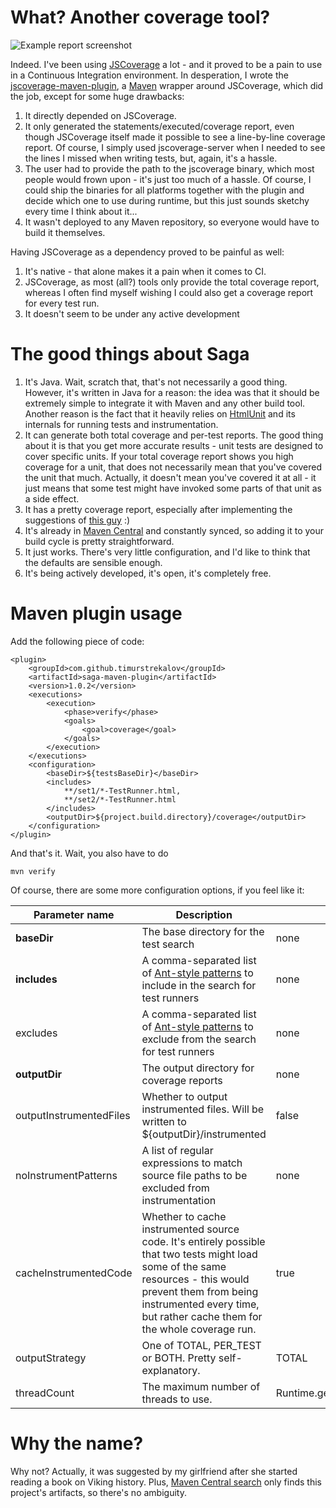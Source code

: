 What? Another coverage tool?
============================

![Example report screenshot](http://i41.tinypic.com/vn2mq8.png)

Indeed. I've been using [JSCoverage](http://siliconforks.com/jscoverage/) a lot - and it proved to be a pain to use in
a Continuous Integration environment. In desperation, I wrote the
[jscoverage-maven-plugin](https://github.com/timurstrekalov/jscoverage-maven-plugin), a
[Maven](http://maven.apache.org/) wrapper around JSCoverage, which did the job, except for some huge drawbacks:

1. It directly depended on JSCoverage.
2. It only generated the statements/executed/coverage report, even though JSCoverage itself made it possible to see
    a line-by-line coverage report. Of course, I simply used jscoverage-server when I needed to see the lines I missed
    when writing tests, but, again, it's a hassle.
3. The user had to provide the path to the jscoverage binary, which most people would frown upon -
    it's just too much of a hassle. Of course, I could ship the binaries for all platforms together with the plugin
    and decide which one to use during runtime, but this just sounds sketchy every time I think about it...
4. It wasn't deployed to any Maven repository, so everyone would have to build it themselves.

Having JSCoverage as a dependency proved to be painful as well:

1. It's native - that alone makes it a pain when it comes to CI.
2. JSCoverage, as most (all?) tools only provide the total coverage report, whereas I often find myself wishing I could
    also get a coverage report for every test run.
3. It doesn't seem to be under any active development

The good things about Saga
==========================

1. It's Java. Wait, scratch that, that's not necessarily a good thing. However, it's written in Java for a reason: the
    idea was that it should be extremely simple to integrate it with Maven and any other build tool. Another reason is
    the fact that it heavily relies on [HtmlUnit](http://htmlunit.sourceforge.net/) and its internals for running
    tests and instrumentation.
2. It can generate both total coverage and per-test reports. The good thing about it is that you get more accurate
    results - unit tests are designed to cover specific units. If your total coverage report shows you high coverage
    for a unit, that does not necessarily mean that you've covered the unit that much. Actually, it doesn't mean you've
    covered it at all - it just means that some test might have invoked some parts of that unit as a side effect.
3. It has a pretty coverage report, especially after implementing the suggestions of
    [this guy](https://github.com/vectart) :)
4. It's already in [Maven Central](http://repo1.maven.org/) and constantly synced, so adding it to your build cycle
    is pretty straightforward.
5. It just works. There's very little configuration, and I'd like to think that the defaults are sensible enough.
6. It's being actively developed, it's open, it's completely free.

Maven plugin usage
==================

Add the following piece of code:

    <plugin>
        <groupId>com.github.timurstrekalov</groupId>
        <artifactId>saga-maven-plugin</artifactId>
        <version>1.0.2</version>
        <executions>
            <execution>
                <phase>verify</phase>
                <goals>
                    <goal>coverage</goal>
                </goals>
            </execution>
        </executions>
        <configuration>
            <baseDir>${testsBaseDir}</baseDir>
            <includes>
                **/set1/*-TestRunner.html,
                **/set2/*-TestRunner.html
            </includes>
            <outputDir>${project.build.directory}/coverage</outputDir>
        </configuration>
    </plugin>

And that's it. Wait, you also have to do

    mvn verify

Of course, there are some more configuration options, if you feel like it:

<table>
    <thead>
        <tr>
            <th>Parameter name</th>
            <th>Description</th>
            <th>Default value</th>
        </tr>
    </thead>
    <tbody>
        <tr>
            <td><strong>baseDir</strong></td>
            <td>The base directory for the test search</td>
            <td>none</td>
        </tr>
        <tr>
            <td><strong>includes</strong></td>
            <td>
                A comma-separated list of
                <a href="http://ant.apache.org/manual/dirtasks.html#patterns">Ant-style patterns</a> to include in
                the search for test runners
            </td>
            <td>none</td>
        </tr>
        <tr>
            <td>excludes</td>
            <td>
                A comma-separated list of
                <a href="http://ant.apache.org/manual/dirtasks.html#patterns">Ant-style patterns</a> to exclude from
                the search for test runners
            </td>
            <td>none</td>
        </tr>
        <tr>
            <td><strong>outputDir</strong></td>
            <td>The output directory for coverage reports</td>
            <td>none</td>
        </tr>
        <tr>
            <td>outputInstrumentedFiles</td>
            <td>Whether to output instrumented files. Will be written to ${outputDir}/instrumented</td>
            <td>false</td>
        </tr>
        <tr>
            <td>noInstrumentPatterns</td>
            <td>A list of regular expressions to match source file paths to be excluded from instrumentation</td>
            <td>none</td>
        </tr>
        <tr>
            <td>cacheInstrumentedCode</td>
            <td>
                Whether to cache instrumented source code. It's entirely possible that two tests might load some of the
                same resources - this would prevent them from being instrumented every time, but rather cache them for
                the whole coverage run.
            </td>
            <td>true</td>
        </tr>
        <tr>
            <td>outputStrategy</td>
            <td>One of TOTAL, PER_TEST or BOTH. Pretty self-explanatory.</td>
            <td>TOTAL</td>
        </tr>
        <tr>
            <td>threadCount</td>
            <td>The maximum number of threads to use.</td>
            <td>Runtime.getRuntime().availableProcessors()</td>
        </tr>
    </tbody>
</table>

Why the name?
=============

Why not? Actually, it was suggested by my girlfriend after she started reading a book on Viking history. Plus,
[Maven Central search](search.maven.org) only finds this project's artifacts, so there's no ambiguity.
